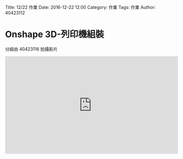 Title: 12/22 作業
Date: 2016-12-22 12:00
Category: 作業
Tags: 作業
Author: 40423112

Onshape 3D-列印機組裝
===


<!-- PELICAN_END_SUMMARY -->


分組由  40423116  拍攝影片

<iframe width="560" height="315" src="https://www.youtube.com/embed/NvfGaW3GUUA" frameborder="0" allowfullscreen></iframe>

